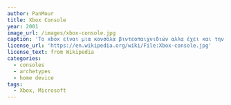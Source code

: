 ```yaml
---
author: PanMour
title: Xbox Console
year: 2001
image_url: /images/xbox-console.jpg
caption: 'Το xbox είναι μια κονσόλα βιντεοπαιχνιδιών αλλα έχει και την δυνατότητα να "παίξει" και dvd ταινίες εάν το επιθυμεί ο χρηστης. Mπορεί να μην είναι η πρώτη κονσόλα βιντεοπαιχνιδιών που κυκλοφόρησε, αλλά είχε και εξακολουθεί να έχει και αυτή μεγάλη επιρροή στην αγορά μέχρι και σήμερα. Το Xbox κυκλοφόρησε το 2001 και αναβαθμισμένες εκδοχές συνεχίζουν να κυκλοφορούν μέχρι σήμερα.'
license_url: 'https://en.wikipedia.org/wiki/File:Xbox-console.jpg'
license_text: from Wikipedia
categories:
  - consoles 
  - archetypes
  - home device
tags:
  - Xbox, Microsoft
---
```

